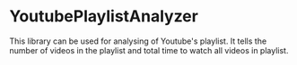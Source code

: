 # YoutubePlaylistAnalyzer
This library can be used for analysing of Youtube's playlist. It tells the number of videos in the playlist and total time to watch all videos in playlist.
